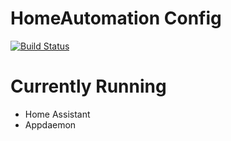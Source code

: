 # HomeAutomation Config

[![Build Status](https://travis-ci.org/eliseomartelli/HA-CONFIG.svg?branch=master)](https://travis-ci.org/eliseomartelli/HA-CONFIG)

# Currently Running
- Home Assistant
- Appdaemon
